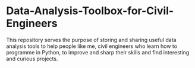 # Data-Analysis-Toolbox-for-Civil-Engineers
This repository serves the purpose of storing and sharing useful data analysis tools to help people like me, civil engineers who learn how to programme in Python, to improve and sharp their skills and find interesting and curious projects. 
